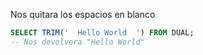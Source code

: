 Nos quitara los espacios en blanco

```sql
SELECT TRIM('  Hello World  ') FROM DUAL;
-- Nos devolvera "Hello World"
```